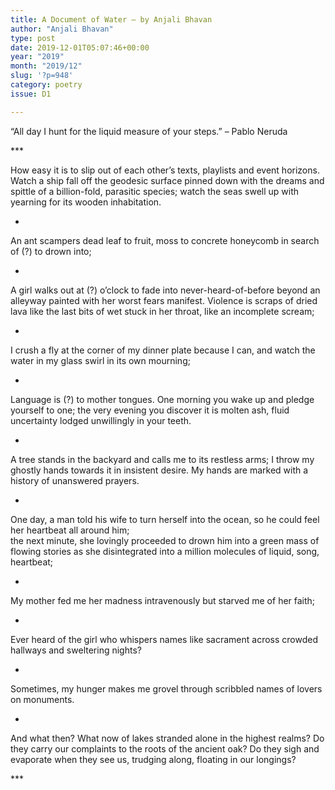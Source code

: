 ```yaml
---
title: A Document of Water – by Anjali Bhavan
author: "Anjali Bhavan"
type: post
date: 2019-12-01T05:07:46+00:00
year: "2019"
month: "2019/12"
slug: '?p=948'
category: poetry
issue: D1

---
```

&#8220;All day I hunt for the liquid measure of your steps.&#8221; &#8211; Pablo Neruda

\***

How easy it is to slip out of each other’s texts, playlists and event horizons. Watch a ship fall off the geodesic surface pinned down with the dreams and spittle of a billion-fold, parasitic species; watch the seas swell up with yearning for its wooden inhabitation.

*

An ant scampers dead leaf to fruit, moss to concrete honeycomb in search of (?) to drown into;

*

A girl walks out at (?) o’clock to fade into never-heard-of-before beyond an alleyway painted with her worst fears manifest. Violence is scraps of dried lava like the last bits of wet stuck in her throat, like an incomplete scream;

*

I crush a fly at the corner of my dinner plate because I can, and watch the water in my glass swirl in its own mourning;

*

Language is (?) to mother tongues. One morning you wake up and pledge yourself to one; the very evening you discover it is molten ash, fluid uncertainty lodged unwillingly in your teeth.

*

A tree stands in the backyard and calls me to its restless arms; I throw my ghostly hands towards it in insistent desire. My hands are marked with a history of unanswered prayers.

*

One day, a man told his wife to turn herself into the ocean, so he could feel her heartbeat all around him;  
the next minute, she lovingly proceeded to drown him into a green mass of flowing stories as she disintegrated into a million molecules of liquid, song, heartbeat;

*

My mother fed me her madness intravenously but starved me of her faith;

*

Ever heard of the girl who whispers names like sacrament across crowded hallways and sweltering nights?

*

Sometimes, my hunger makes me grovel through scribbled names of lovers on monuments.

*

And what then? What now of lakes stranded alone in the highest realms? Do they carry our complaints to the roots of the ancient oak? Do they sigh and evaporate when they see us, trudging along, floating in our longings?

\***
